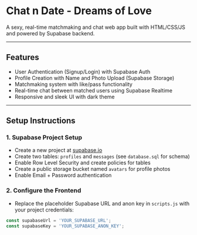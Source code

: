 # Chat n Date - Dreams of Love

A sexy, real-time matchmaking and chat web app built with HTML/CSS/JS and powered by Supabase backend.

---

## Features

- User Authentication (Signup/Login) with Supabase Auth  
- Profile Creation with Name and Photo Upload (Supabase Storage)  
- Matchmaking system with like/pass functionality  
- Real-time chat between matched users using Supabase Realtime  
- Responsive and sleek UI with dark theme  

---

## Setup Instructions

### 1. Supabase Project Setup

- Create a new project at [supabase.io](https://supabase.io)  
- Create two tables: `profiles` and `messages` (see `database.sql` for schema)  
- Enable Row Level Security and create policies for tables  
- Create a public storage bucket named `avatars` for profile photos  
- Enable Email + Password authentication  

### 2. Configure the Frontend

- Replace the placeholder Supabase URL and anon key in `scripts.js` with your project credentials:  

```js
const supabaseUrl = 'YOUR_SUPABASE_URL';
const supabaseKey = 'YOUR_SUPABASE_ANON_KEY';
